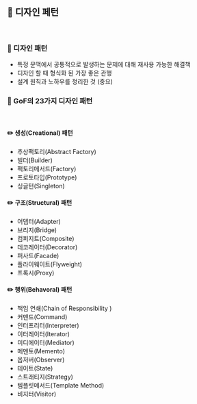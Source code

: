 ## 📖 디자인 페턴
<BR>

### 📄 디자인 패턴

- 특정 문맥에서 공통적으로 발생하는 문제에 대해 재사용 가능한 해결책
- 디자인 할 때 형식화 된 가장 좋은 관행
- 설계 원칙과 노하우를 정리한 것 (중요)

### 📄 GoF의 23가지 디자인 패턴
<BR>

#### ✏️ 생성(Creational) 패턴
- 추상팩토리(Abstract Factory)
- 빌더(Builder)
- 팩토리메서드(Factory)
- 프로토타입(Prototype)
- 싱글턴(Singleton)

#### ✏️ 구조(Structural) 패턴
- 어뎁터(Adapter)
- 브리지(Bridge)
- 컴퍼지트(Composite)
- 데코레이터(Decorator)
- 퍼사드(Facade)
- 플라이웨이트(Flyweight)
- 프록시(Proxy)

#### ✏️ 행위(Behavoral) 패턴
- 책임 연쇄(Chain of Responsibility )
- 커맨드(Command)
- 인터프리터(Interpreter)
- 이터레이터(Iterator)
- 미디에이터(Mediator)
- 메멘토(Memento)
- 옵저버(Observer)
- 테이트(State)
- 스트래티지(Strategy)
- 템플릿메서드(Template Method)
- 비지터(Visitor)
